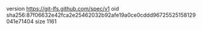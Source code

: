 version https://git-lfs.github.com/spec/v1
oid sha256:87f06632e42fca2e25462032b92afe19a0ce0cddd96725525158129041e71404
size 1161
